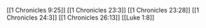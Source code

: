 [[1 Chronicles 9:25]]
[[1 Chronicles 23:3]]
[[1 Chronicles 23:28]]
[[1 Chronicles 24:3]]
[[1 Chronicles 26:13]]
[[Luke 1:8]]
